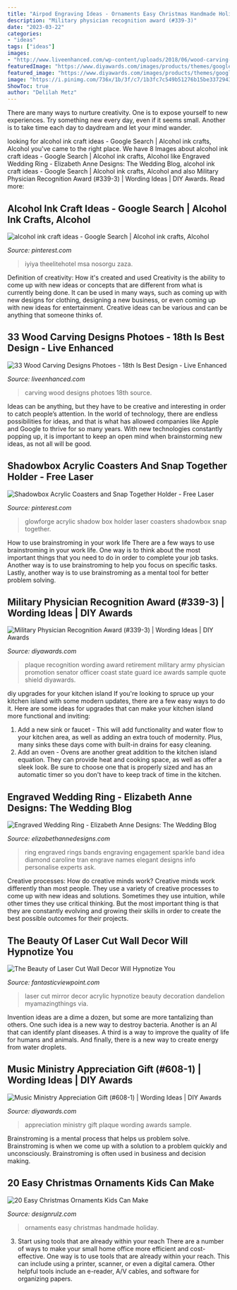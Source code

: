 ```yaml
---
title: "Airpod Engraving Ideas - Ornaments Easy Christmas Handmade Holiday"
description: "Military physician recognition award (#339-3)"
date: "2023-03-22"
categories:
- "ideas"
tags: ["ideas"]
images:
- "http://www.liveenhanced.com/wp-content/uploads/2018/06/wood-carving-designs-6.jpg"
featuredImage: "https://www.diyawards.com/images/products/themes/google_ad.white/651-sample-detail-music-ministry-appreciation-plaque-1357.jpg"
featured_image: "https://www.diyawards.com/images/products/themes/google_ad.white/339-sample-detail-military-shield-plaque-1044.jpg"
image: "https://i.pinimg.com/736x/1b/3f/c7/1b3fc7c549b51276b15be33729432290.jpg"
ShowToc: true
author: "Delilah Metz"
---
```



There are many ways to nurture creativity. One is to expose yourself to new experiences. Try something new every day, even if it seems small. Another is to take time each day to daydream and let your mind wander.

	

		
looking for alcohol ink craft ideas - Google Search | Alcohol ink crafts, Alcohol you've came to the right place. We have 8 Images about alcohol ink craft ideas - Google Search | Alcohol ink crafts, Alcohol like Engraved Wedding Ring - Elizabeth Anne Designs: The Wedding Blog, alcohol ink craft ideas - Google Search | Alcohol ink crafts, Alcohol and also Military Physician Recognition Award (#339-3) | Wording Ideas | DIY Awards. Read more:
		
    
## Alcohol Ink Craft Ideas - Google Search | Alcohol Ink Crafts, Alcohol

<img loading=lazy src="https://i.pinimg.com/736x/3d/18/ff/3d18ff58f655c6a968977cd5bc032371.jpg" onerror="this.onerror=null;this.src='https://tse3.mm.bing.net/th?id=OIP.WXtY_C8KSDJleKzSHxykfgHaNK&amp;pid=15.1';" alt="alcohol ink craft ideas - Google Search | Alcohol ink crafts, Alcohol">

_Source: pinterest.com_

>iyiya theelitehotel msa nosorgu zaza. 

	

Definition of creativity: How it's created and used
Creativity is the ability to come up with new ideas or concepts that are different from what is currently being done. It can be used in many ways, such as coming up with new designs for clothing, designing a new business, or even coming up with new ideas for entertainment. Creative ideas can be various and can be anything that someone thinks of.

    
## 33 Wood Carving Designs Photoes - 18th Is Best Design - Live Enhanced

<img loading=lazy src="http://www.liveenhanced.com/wp-content/uploads/2018/06/wood-carving-designs-6.jpg" onerror="this.onerror=null;this.src='https://tse4.mm.bing.net/th?id=OIP.PBrPciEeZ3imHmKvGDgJswHaEa&amp;pid=15.1';" alt="33 Wood Carving Designs Photoes - 18th Is Best Design - Live Enhanced">

_Source: liveenhanced.com_

>carving wood designs photoes 18th source. 

	

Ideas can be anything, but they have to be creative and interesting in order to catch people’s attention. In the world of technology, there are endless possibilities for ideas, and that is what has allowed companies like Apple and Google to thrive for so many years. With new technologies constantly popping up, it is important to keep an open mind when brainstorming new ideas, as not all will be good.

    
## Shadowbox Acrylic Coasters And Snap Together Holder - Free Laser

<img loading=lazy src="https://i.pinimg.com/736x/1b/3f/c7/1b3fc7c549b51276b15be33729432290.jpg" onerror="this.onerror=null;this.src='https://tse4.mm.bing.net/th?id=OIP.c78zF2V1BFfbfj1XKJKilQHaJ4&amp;pid=15.1';" alt="Shadowbox Acrylic Coasters and Snap Together Holder - Free Laser">

_Source: pinterest.com_

>glowforge acrylic shadow box holder laser coasters shadowbox snap together. 

	

How to use brainstroming in your work life
There are a few ways to use brainstroming in your work life. One way is to think about the most important things that you need to do in order to complete your job tasks. Another way is to use brainstroming to help you focus on specific tasks. Lastly, another way is to use brainstroming as a mental tool for better problem solving.

    
## Military Physician Recognition Award (#339-3) | Wording Ideas | DIY Awards

<img loading=lazy src="https://www.diyawards.com/images/products/themes/google_ad.white/339-sample-detail-military-shield-plaque-1044.jpg" onerror="this.onerror=null;this.src='https://tse2.mm.bing.net/th?id=OIP.eDo2CR26ysKaZpTfRpnX-wHaHa&amp;pid=15.1';" alt="Military Physician Recognition Award (#339-3) | Wording Ideas | DIY Awards">

_Source: diyawards.com_

>plaque recognition wording award retirement military army physician promotion senator officer coast state guard ice awards sample quote shield diyawards. 

	

diy upgrades for your kitchen island
If you're looking to spruce up your kitchen island with some modern updates, there are a few easy ways to do it. Here are some ideas for upgrades that can make your kitchen island more functional and inviting: 
1. Add a new sink or faucet - This will add functionality and water flow to your kitchen area, as well as adding an extra touch of modernity. Plus, many sinks these days come with built-in drains for easy cleaning. 
2. Add an oven - Ovens are another great addition to the kitchen island equation. They can provide heat and cooking space, as well as offer a sleek look. Be sure to choose one that is properly sized and has an automatic timer so you don't have to keep track of time in the kitchen. 

    
## Engraved Wedding Ring - Elizabeth Anne Designs: The Wedding Blog

<img loading=lazy src="http://www.elizabethannedesigns.com/blog/wp-content/uploads/2013/12/Engraved-Wedding-Ring.jpg" onerror="this.onerror=null;this.src='https://tse3.mm.bing.net/th?id=OIP.2AmfFdNw8nBWNrDEM8TjqAHaLH&amp;pid=15.1';" alt="Engraved Wedding Ring - Elizabeth Anne Designs: The Wedding Blog">

_Source: elizabethannedesigns.com_

>ring engraved rings bands engraving engagement sparkle band idea diamond caroline tran engrave names elegant designs info personalise experts ask. 

	

Creative processes: How do creative minds work?
Creative minds work differently than most people. They use a variety of creative processes to come up with new ideas and solutions. Sometimes they use intuition, while other times they use critical thinking. But the most important thing is that they are constantly evolving and growing their skills in order to create the best possible outcomes for their projects.

    
## The Beauty Of Laser Cut Wall Decor Will Hypnotize You

<img loading=lazy src="http://www.fantasticviewpoint.com/wp-content/uploads/2017/03/laser-cut-mirror-acrylic-dandelion-wall-decoration-laser-cut-mirror-wall-decor.jpg" onerror="this.onerror=null;this.src='https://tse1.mm.bing.net/th?id=OIP.5vFaBOcFdFI_eZ4SyFfYzAHaHa&amp;pid=15.1';" alt="The Beauty of Laser Cut Wall Decor Will Hypnotize You">

_Source: fantasticviewpoint.com_

>laser cut mirror decor acrylic hypnotize beauty decoration dandelion myamazingthings via. 

	

Invention ideas are a dime a dozen, but some are more tantalizing than others. One such idea is a new way to destroy bacteria. Another is an AI that can identify plant diseases. A third is a way to improve the quality of life for humans and animals. And finally, there is a new way to create energy from water droplets.

    
## Music Ministry Appreciation Gift (#608-1) | Wording Ideas | DIY Awards

<img loading=lazy src="https://www.diyawards.com/images/products/themes/google_ad.white/651-sample-detail-music-ministry-appreciation-plaque-1357.jpg" onerror="this.onerror=null;this.src='https://tse3.mm.bing.net/th?id=OIP.y_eboCZVAJjbopAJcOLFSQHaHa&amp;pid=15.1';" alt="Music Ministry Appreciation Gift (#608-1) | Wording Ideas | DIY Awards">

_Source: diyawards.com_

>appreciation ministry gift plaque wording awards sample. 

	

Brainstroming is a mental process that helps us problem solve. Brainstroming is when we come up with a solution to a problem quickly and unconsciously. Brainstroming is often used in business and decision making.

    
## 20 Easy Christmas Ornaments Kids Can Make

<img loading=lazy src="http://cdn.designrulz.com/wp-content/uploads/2014/11/Easy-Pieces-Handmade-Holiday-Ornaments-12.jpg" onerror="this.onerror=null;this.src='https://tse3.mm.bing.net/th?id=OIP.fvcM06obnCfFpuLvFm5THwHaLI&amp;pid=15.1';" alt="20 Easy Christmas Ornaments Kids Can Make">

_Source: designrulz.com_

>ornaments easy christmas handmade holiday. 

	

3) Start using tools that are already within your reach
There are a number of ways to make your small home office more efficient and cost-effective. One way is to use tools that are already within your reach. This can include using a printer, scanner, or even a digital camera. Other helpful tools include an e-reader, A/V cables, and software for organizing papers.

